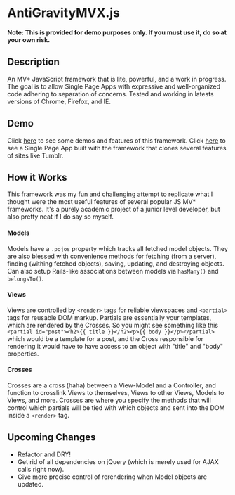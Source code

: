 # AntiGravityMVX.js
**Note: This is provided for demo purposes only. If you must use it, do so at your own risk.**
## Description
An MV* JavaScript framework that is lite, powerful, and a work in progress.
The goal is to allow Single Page Apps with expressive and well-organized code adhering to separation of
concerns.  Tested and working in latests versions of Chrome, Firefox, and IE.
## Demo
Click [here](http://www.ryanklock.com/features.html) to see some demos and features of this framework.
Click [here](http://tumblrish.herokuapp.com/?demo=true) to see a Single Page App built with the framework that clones several features of sites like Tumblr.
## How it Works
This framework was my fun and challenging attempt to replicate what I thought were the most useful features of several popular JS MV* frameworks. 
It's a purely academic project of a junior level developer, but also pretty neat if I do say so myself.
#### Models
Models have a `.pojos` property which tracks all fetched model objects. They are also blessed with convenience methods for fetching (from a server), 
finding (withing fetched objects), saving, updating, and destroying objects.  Can also setup Rails-like associations between models via `hasMany()` and 
`belongsTo()`.
#### Views
Views are controlled by `<render>` tags for reliable viewspaces and `<partial>` tags for reusable DOM markup. Partials are essentially your templates, which are 
rendered by the Crosses.  So you might see something like this `<partial id="post"><h2>{{ title }}</h2><p>{{ body }}</p></partial>` which would be a template for a post, 
and the Cross responsible for rendering it would have to have access to an object with "title" and "body" properties.
#### Crosses
Crosses are a cross (haha) between a View-Model and a Controller, and function to crosslink Views to themselves, Views to other Views, Models to Views, and more. 
Crosses are where you specify the methods that will control which partials will be tied with which objects and sent into the DOM inside a `<render>` tag.

## Upcoming Changes
* Refactor and DRY!
* Get rid of all dependencies on jQuery (which is merely used for AJAX calls right now).
* Give more precise control of rerendering when Model objects are updated.